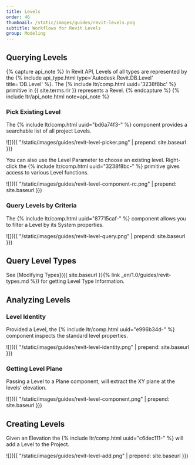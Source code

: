 ```yaml
---
title: Levels
order: 46
thumbnail: /static/images/guides/revit-levels.png
subtitle: Workflows for Revit Levels
group: Modeling
---
```


## Querying Levels

{% capture api_note %}
In Revit API, Levels of all types are represented by the {% include api_type.html type='Autodesk.Revit.DB.Level' title='DB.Level' %}. The {% include ltr/comp.html uuid='3238f8bc' %} primitive in {{ site.terms.rir }} represents a Revel.
{% endcapture %}
{% include ltr/api_note.html note=api_note %}

### Pick Existing Level

The {% include ltr/comp.html uuid="bd6a74f3-" %} component provides a searchable list of all project Levels.

![]({{ "/static/images/guides/revit-level-picker.png" | prepend: site.baseurl }})

You can also use the Level Parameter to choose an existing level. Right-click the {% include ltr/comp.html uuid="3238f8bc-" %} primitive gives access to various Level functions.

![]({{ "/static/images/guides/revit-level-component-rc.png" | prepend: site.baseurl }})

### Query Levels by Criteria

The {% include ltr/comp.html uuid="87715caf-" %} component allows you to filter a Level by its System properties.

![]({{ "/static/images/guides/revit-level-query.png" | prepend: site.baseurl }})

## Query Level Types

See [Modifying Types]({{ site.baseurl }}{% link _en/1.0/guides/revit-types.md %}) for getting Level Type Information. 

## Analyzing Levels

### Level Identity

Provided a Level, the {% include ltr/comp.html uuid="e996b34d-" %} component inspects the standard level properties.

![]({{ "/static/images/guides/revit-level-identity.png" | prepend: site.baseurl }})

### Getting Level Plane

Passing a Level to a Plane component, will extract the XY plane at the levels' elevation.

![]({{ "/static/images/guides/revit-level-component.png" | prepend: site.baseurl }})

## Creating Levels

Given an Elevation the {% include ltr/comp.html uuid="c6dec111-" %} will add a Level to the Project.

![]({{ "/static/images/guides/revit-level-add.png" | prepend: site.baseurl }})

